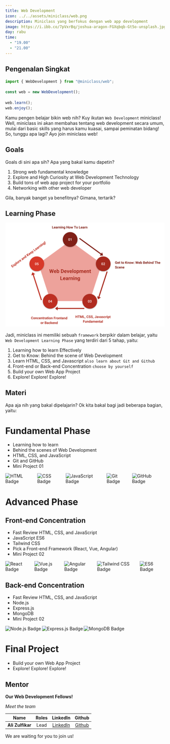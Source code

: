 ```yaml
---
title: Web Development
icon: ../../assets/miniclass/web.png
description: Miniclass yang berfokus dengan web app development
image: https://i.ibb.co/7pVxrBq/joshua-aragon-FGXqbqb-Gt5o-unsplash.jpg
day: rabu
time:
  - "19.00"
  - "21.00"
---
```


## Pengenalan Singkat

```typescript jsx
import { WebDevelopment } from "@miniclass/web";

const web = new WebDevelopment();

web.learn();
web.enjoy();
```

Kamu pengen belajar bikin web nih? Kuy ikutan `Web Development` miniclass! Well, miniclass ini akan membahas tentang web development secara umum, mulai dari basic skills yang harus kamu kuasai, sampai peminatan bidang! So, tunggu apa lagi? Ayo join miniclass web!

## Goals

Goals di sini apa sih? Apa yang bakal kamu dapetin?

1. Strong web fundamental knowledge
2. Explore and High Curiosity at Web Development Technology
3. Build tons of web app project for your portfolio
4. Networking with other web developer

Gila, banyak banget ya benefitnya? Gimana, tertarik?

## Learning Phase

<img src="../../assets/miniclass/web/web-dev-learning-phase.png" alt="web-dev">

Jadi, miniclass ini memiliki sebuah `framework` berpikir dalam belajar, yaitu `Web Development Learning Phase` yang terdiri dari 5 tahap, yaitu:

1. Learning how to learn Effectively
2. Get to Know: Behind the scene of Web Development
3. Learn HTML, CSS, and Javascript `also learn about Git and Github`
4. Front-end or Back-end Concentration `choose by yourself`
5. Build your own Web App Project
6. Explore! Explore! Explore!

## Materi

Apa aja nih yang bakal dipelajarin? Ok kita bakal bagi jadi beberapa bagian, yaitu:

# Fundamental Phase

- Learning how to learn
- Behind the scenes of Web Development
- HTML, CSS, and JavaScript
- Git and GitHub
- Mini Project 01

<div style="display: flex; gap: 3px;">
  <img src="https://img.shields.io/badge/HTML5-E34F26?style=for-the-badge&logo=html5&logoColor=white" alt="HTML Badge">
  <img src="https://img.shields.io/badge/CSS3-1572B6?style=for-the-badge&logo=css3&logoColor=white" alt="CSS Badge">
  <img src="https://img.shields.io/badge/JavaScript-323330?style=for-the-badge&logo=javascript&logoColor=F7DF1E" alt="JavaScript Badge">
  <img src="https://img.shields.io/badge/Git-F05032?style=for-the-badge&logo=git&logoColor=white" alt="Git Badge">
  <img src="https://img.shields.io/badge/GitHub-100000?style=for-the-badge&logo=github&logoColor=white" alt="GitHub Badge">
</div>

# Advanced Phase

## Front-end Concentration

- Fast Review HTML, CSS, and JavaScript
- JavaScript ES6
- Tailwind CSS
- Pick a Front-end Framework (React, Vue, Angular)
- Mini Project 02

<div style="display: flex; gap: 3px;">
  <img src="https://img.shields.io/badge/React-20232A?style=for-the-badge&logo=react&logoColor=61DAFB" alt="React Badge">
  <img src="https://img.shields.io/badge/Vue.js-35495E?style=for-the-badge&logo=vue.js&logoColor=4FC08D" alt="Vue.js Badge">
  <img src="https://img.shields.io/badge/Angular-DD0031?style=for-the-badge&logo=angular&logoColor=white" alt="Angular Badge">
  <img src="https://img.shields.io/badge/Tailwind_CSS-38B2AC?style=for-the-badge&logo=tailwind-css&logoColor=white" alt="Tailwind CSS Badge">
  <img src="https://img.shields.io/badge/ES6-F7DF1E?style=for-the-badge&logo=javascript&logoColor=black" alt="ES6 Badge">
</div>

## Back-end Concentration

- Fast Review HTML, CSS, and JavaScript
- Node.js
- Express.js
- MongoDB
- Mini Project 02

<div style="display: flex; gap: 3px;">
  <img src="https://img.shields.io/badge/Node.js-43853D?style=for-the-badge&logo=node.js&logoColor=white" alt="Node.js Badge">
  <img src="https://img.shields.io/badge/Express.js-404D59?style=for-the-badge" alt="Express.js Badge">
  <img src="https://img.shields.io/badge/MongoDB-4EA94B?style=for-the-badge&logo=mongodb&logoColor=white" alt="MongoDB Badge">
</div>

# Final Project

- Build your own Web App Project
- Explore! Explore! Explore!

## Mentor

**Our Web Development Fellows!**

_Meet the team_

|       Name       | Roles |                       LinkedIn                       |                  Github                   |
| :--------------: | :---: | :--------------------------------------------------: | :---------------------------------------: |
| **Ali Zulfikar** | Lead  | [LinkedIn](https://www.linkedin.com/in/alizulfikar/) | [Github](https://www.github.com/alizul01) |

We are waiting for you to join us!
